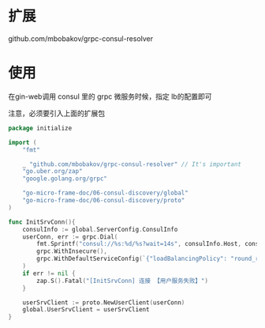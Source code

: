 # 扩展

github.com/mbobakov/grpc-consul-resolver



# 使用

在gin-web调用 consul 里的 grpc 微服务时候，指定 lb的配置即可

注意，必须要引入上面的扩展包

```go
package initialize

import (
	"fmt"

	_ "github.com/mbobakov/grpc-consul-resolver" // It's important
	"go.uber.org/zap"
	"google.golang.org/grpc"

	"go-micro-frame-doc/06-consul-discovery/global"
	"go-micro-frame-doc/06-consul-discovery/proto"
)

func InitSrvConn(){
	consulInfo := global.ServerConfig.ConsulInfo
	userConn, err := grpc.Dial(
		fmt.Sprintf("consul://%s:%d/%s?wait=14s", consulInfo.Host, consulInfo.Port, global.ServerConfig.UserSrvInfo.Name),
		grpc.WithInsecure(),
		grpc.WithDefaultServiceConfig(`{"loadBalancingPolicy": "round_robin"}`),
	)
	if err != nil {
		zap.S().Fatal("[InitSrvConn] 连接 【用户服务失败】")
	}

	userSrvClient := proto.NewUserClient(userConn)
	global.UserSrvClient = userSrvClient
}

```

 
